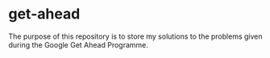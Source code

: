 # get-ahead

The purpose of this repository is to store my solutions to the problems given during the Google Get Ahead Programme.
